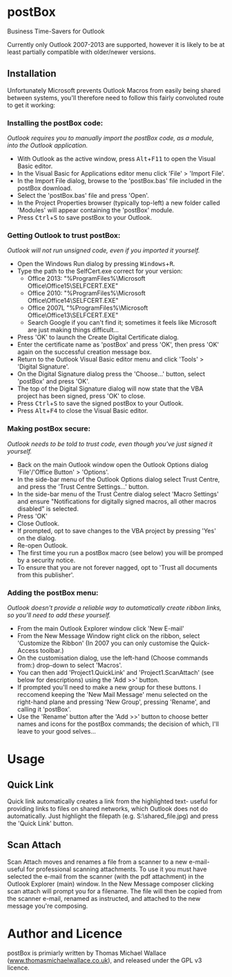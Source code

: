 postBox
=======

Business Time-Savers for Outlook

Currently only Outlook 2007-2013 are supported, however it is likely to be at least partially compatible with older/newer versions.

Installation
------------

Unfortunately Microsoft prevents Outlook Macros from easily being shared between systems, you'll therefore need to follow this fairly convoluted route to get it working:

### Installing the postBox code:
*Outlook requires you to manually import the postBox code, as a module, into the Outlook application.*
* With Outlook as the active window, press <kbd>Alt</kbd>+<kbd>F11</kbd> to open the Visual Basic editor.
* In the Visual Basic for Applications editor menu click 'File' > 'Import File'.
* In the Import File dialog, browse to the 'postBox.bas' file included in the postBox download.
* Select the 'postBox.bas' file and press 'Open'.
* In the Project Properties browser (typically top-left) a new folder called 'Modules' will appear containing the 'postBox' module.
* Press <kbd>Ctrl</kbd>+<kbd>S</kbd> to save postBox to your Outlook.

### Getting Outlook to trust postBox:
*Outlook will not run unsigned code, even if you imported it yourself.*
* Open the Windows Run dialog by pressing <kbd>Windows</kbd>+<kbd>R</kbd>.
* Type the path to the SelfCert.exe correct for your version:
    * Office 2013: "%ProgramFiles%\Microsoft Office\Office15\SELFCERT.EXE"
    * Office 2010: "%ProgramFiles%\Microsoft Office\Office14\SELFCERT.EXE"
    * Office 2007L "%ProgramFiles%\Microsoft Office\Office13\SELFCERT.EXE"
    * Search Google if you can't find it; sometimes it feels like Microsoft are just making things difficult...
* Press 'OK' to launch the Create Digital Certificate dialog.
* Enter the certificate name as 'postBox' and press 'OK', then press 'OK' again on the successful creation message box.
* Return to the Outlook Visual Basic editor menu and click 'Tools' > 'Digital Signature'.
* On the Digital Signature dialog press the 'Choose...' button, select 'postBox' and press 'OK'.
* The top of the Digital Signature dialog will now state that the VBA project has been signed, press 'OK' to close.
* Press <kbd>Ctrl</kbd>+<kbd>S</kbd> to save the signed postBox to your Outlook.
* Press <kbd>Alt</kbd>+<kbd>F4</kbd> to close the Visual Basic editor.

### Making postBox secure:
*Outlook needs to be told to trust code, even though you've just signed it yourself.*
* Back on the main Outlook window open the Outlook Options dialog 'File'/'Office Button' > 'Options'.
* In the side-bar menu of the Outlook Options dialog select Trust Centre, and press the 'Trust Centre Settings...' button.
* In the side-bar menu of the Trust Centre dialog select 'Macro Settings' and ensure "Notifications for digitally signed macros, all other macros disabled" is selected.
* Press 'OK'
* Close Outlook.
* If prompted, opt to save changes to the VBA project by pressing 'Yes' on the dialog.
* Re-open Outlook.
* The first time you run a postBox macro (see below) you will be promped by a security notice.
* To ensure that you are not forever nagged, opt to 'Trust all documents from this publisher'.

### Adding the postBox menu:
*Outlook doesn't provide a reliable way to automatically create ribbon links, so you'll need to add these yourself.*
* From the main Outlook Explorer window click 'New E-mail'
* From the New Message Window right click on the ribbon, select 'Customize the Ribbon' (In 2007 you can only customise the Quick-Access toolbar.)
* On the customisation dialog, use the left-hand (Choose commands from:) drop-down to select 'Macros'.
* You can then add 'Project1.QuickLink' and 'Project1.ScanAttach' (see below for descriptions) using the 'Add >>' button.
* If prompted you'll need to make a new group for these buttons. I reccomend keeping the 'New Mail Message' menu selected on the right-hand plane and pressing 'New Group', pressing 'Rename', and calling it 'postBox'.
* Use the 'Rename' button after the 'Add >>' button to choose better names and icons for the postBox commands; the decision of which, I'll leave to your good selves...

Usage
=====

Quick Link
----------

Quick link automatically creates a link from the highlighted text- useful for providing links to files on shared networks, which Outlook does not do automatically. Just highlight the filepath (e.g. S:\shared_file.jpg) and press the 'Quick Link' button.

Scan Attach
-----------

Scan Attach moves and renames a file from a scanner to a new e-mail- useful for professional scanning attachments.
To use it you must have selected the e-mail from the scanner (with the pdf attachment) in the Outlook Explorer (main) window. In the New Message composer clicking scan attach will prompt you for a filename. The file will then be copied from the scanner e-mail, renamed as instructed, and attached to the new message you're composing.

Author and Licence
==================

postBox is primiarly written by Thomas Michael Wallace (www.thomasmichaelwallace.co.uk), and released under the GPL v3 licence.
